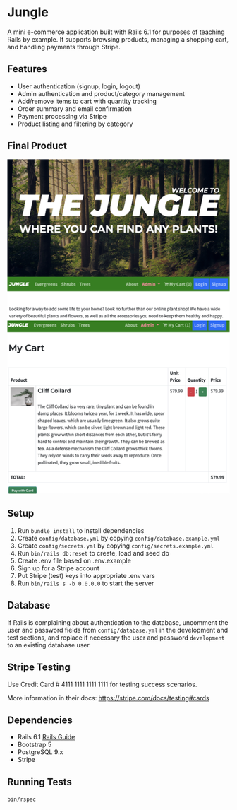 # Jungle

A mini e-commerce application built with Rails 6.1 for purposes of teaching Rails by example. It supports browsing products, managing a shopping cart, and handling payments through Stripe.

## Features

- User authentication (signup, login, logout)
- Admin authentication and product/category management
- Add/remove items to cart with quantity tracking
- Order summary and email confirmation
- Payment processing via Stripe
- Product listing and filtering by category

## Final Product

![Home Page](docs/screenshots/home.png)
![Cart Page](docs/screenshots/cart.png)

## Setup

1. Run `bundle install` to install dependencies
2. Create `config/database.yml` by copying `config/database.example.yml`
3. Create `config/secrets.yml` by copying `config/secrets.example.yml`
4. Run `bin/rails db:reset` to create, load and seed db
5. Create .env file based on .env.example
6. Sign up for a Stripe account
7. Put Stripe (test) keys into appropriate .env vars
8. Run `bin/rails s -b 0.0.0.0` to start the server

## Database

If Rails is complaining about authentication to the database, uncomment the user and password fields from `config/database.yml` in the development and test sections, and replace if necessary the user and password `development` to an existing database user.

## Stripe Testing

Use Credit Card # 4111 1111 1111 1111 for testing success scenarios.

More information in their docs: <https://stripe.com/docs/testing#cards>

## Dependencies

- Rails 6.1 [Rails Guide](http://guides.rubyonrails.org/v6.1/)
- Bootstrap 5
- PostgreSQL 9.x
- Stripe

## Running Tests

`bin/rspec`
